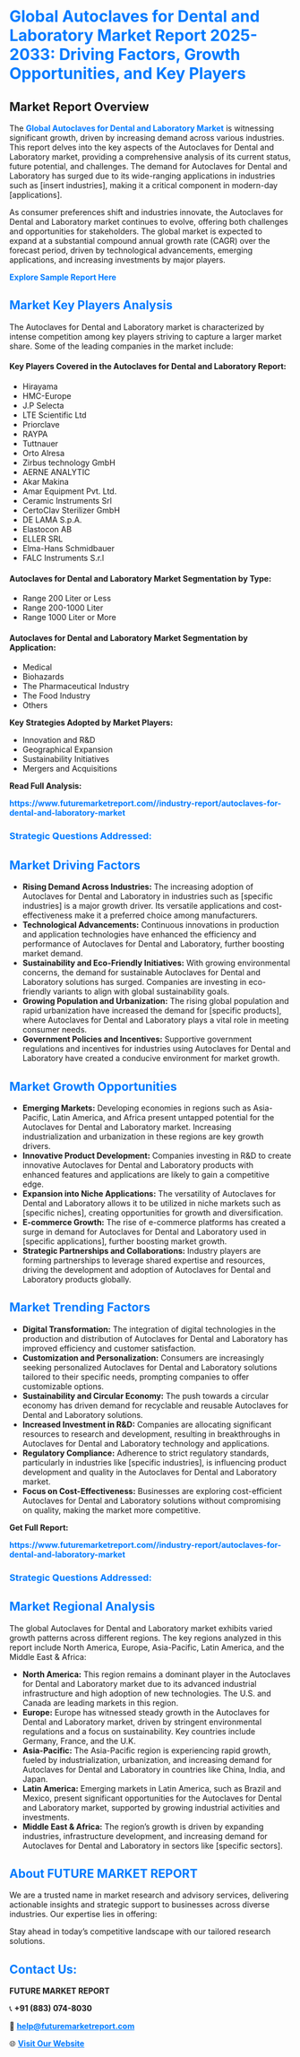 <h1 style="color: #007BFF;">Global Autoclaves for Dental and Laboratory Market Report 2025-2033: Driving Factors, Growth Opportunities, and Key Players</h1>

<section id="overview">
<h2>Market Report Overview</h2>
<p>The <a href="https://www.futuremarketreport.com//industry-report/autoclaves-for-dental-and-laboratory-market" style="color: #007BFF; text-decoration: none;"><strong>Global Autoclaves for Dental and Laboratory Market</strong></a> is witnessing significant growth, driven by increasing demand across various industries. This report delves into the key aspects of the Autoclaves for Dental and Laboratory market, providing a comprehensive analysis of its current status, future potential, and challenges. The demand for Autoclaves for Dental and Laboratory has surged due to its wide-ranging applications in industries such as [insert industries], making it a critical component in modern-day [applications].</p>
<p>As consumer preferences shift and industries innovate, the Autoclaves for Dental and Laboratory market continues to evolve, offering both challenges and opportunities for stakeholders. The global market is expected to expand at a substantial compound annual growth rate (CAGR) over the forecast period, driven by technological advancements, emerging applications, and increasing investments by major players.</p>
</section>

<section id="overview">
<p><a href="https://www.futuremarketreport.com//request-sample/reportId=47465" style="color: #007BFF; text-decoration: none;"><strong>Explore Sample Report Here</strong></a></p>
</section>

<section id="key-players">
<h2 style="color: #007BFF;">Market Key Players Analysis</h2>
<p>The Autoclaves for Dental and Laboratory market is characterized by intense competition among key players striving to capture a larger market share. Some of the leading companies in the market include:</p>
<h4>Key Players Covered in the Autoclaves for Dental and Laboratory Report:</h4>
<ul><li>Hirayama</li><li>HMC-Europe</li><li>J.P Selecta</li><li>LTE Scientific Ltd</li><li>Priorclave</li><li>RAYPA</li><li>Tuttnauer</li><li>Orto Alresa</li><li>Zirbus technology GmbH</li><li>AERNE ANALYTIC</li><li>Akar Makina</li><li>Amar Equipment Pvt. Ltd.</li><li>Ceramic Instruments Srl</li><li>CertoClav Sterilizer GmbH</li><li>DE LAMA S.p.A.</li><li>Elastocon AB</li><li>ELLER SRL</li><li>Elma-Hans Schmidbauer</li><li>FALC Instruments S.r.l</li></ul>
<h4>Autoclaves for Dental and Laboratory Market Segmentation by Type:</h4>
<ul><li>Range 200 Liter or Less</li><li>Range 200-1000 Liter</li><li>Range 1000 Liter or More</li></ul>

<h4>Autoclaves for Dental and Laboratory Market Segmentation by Application:</h4>
<ul><li>Medical</li><li>Biohazards</li><li>The Pharmaceutical Industry</li><li>The Food Industry</li><li>Others</li></ul>
<p><strong>Key Strategies Adopted by Market Players:</strong></p>
<ul>
<li>Innovation and R&D</li>
<li>Geographical Expansion</li>
<li>Sustainability Initiatives</li>
<li>Mergers and Acquisitions</li>
</ul>
</section>

<section>
<p><strong>Read Full Analysis: </strong></p><a href="https://www.futuremarketreport.com//industry-report/autoclaves-for-dental-and-laboratory-market" style="color: #007BFF; text-decoration: none;"><strong>https://www.futuremarketreport.com//industry-report/autoclaves-for-dental-and-laboratory-market</strong></a>
<h3 style="color: #007BFF;">Strategic Questions Addressed:</h3>
</section>

<section id="driving-factors">
<h2 style="color: #007BFF;">Market Driving Factors</h2>
<ul>
<li><strong>Rising Demand Across Industries:</strong> The increasing adoption of Autoclaves for Dental and Laboratory in industries such as [specific industries] is a major growth driver. Its versatile applications and cost-effectiveness make it a preferred choice among manufacturers.</li>
<li><strong>Technological Advancements:</strong> Continuous innovations in production and application technologies have enhanced the efficiency and performance of Autoclaves for Dental and Laboratory, further boosting market demand.</li>
<li><strong>Sustainability and Eco-Friendly Initiatives:</strong> With growing environmental concerns, the demand for sustainable Autoclaves for Dental and Laboratory solutions has surged. Companies are investing in eco-friendly variants to align with global sustainability goals.</li>
<li><strong>Growing Population and Urbanization:</strong> The rising global population and rapid urbanization have increased the demand for [specific products], where Autoclaves for Dental and Laboratory plays a vital role in meeting consumer needs.</li>
<li><strong>Government Policies and Incentives:</strong> Supportive government regulations and incentives for industries using Autoclaves for Dental and Laboratory have created a conducive environment for market growth.</li>
</ul>
</section>

<section id="growth-opportunities">
<h2 style="color: #007BFF;">Market Growth Opportunities</h2>
<ul>
<li><strong>Emerging Markets:</strong> Developing economies in regions such as Asia-Pacific, Latin America, and Africa present untapped potential for the Autoclaves for Dental and Laboratory market. Increasing industrialization and urbanization in these regions are key growth drivers.</li>
<li><strong>Innovative Product Development:</strong> Companies investing in R&D to create innovative Autoclaves for Dental and Laboratory products with enhanced features and applications are likely to gain a competitive edge.</li>
<li><strong>Expansion into Niche Applications:</strong> The versatility of Autoclaves for Dental and Laboratory allows it to be utilized in niche markets such as [specific niches], creating opportunities for growth and diversification.</li>
<li><strong>E-commerce Growth:</strong> The rise of e-commerce platforms has created a surge in demand for Autoclaves for Dental and Laboratory used in [specific applications], further boosting market growth.</li>
<li><strong>Strategic Partnerships and Collaborations:</strong> Industry players are forming partnerships to leverage shared expertise and resources, driving the development and adoption of Autoclaves for Dental and Laboratory products globally.</li>
</ul>
</section>

<section id="trending-factors">
<h2 style="color: #007BFF;">Market Trending Factors</h2>
<ul>
<li><strong>Digital Transformation:</strong> The integration of digital technologies in the production and distribution of Autoclaves for Dental and Laboratory has improved efficiency and customer satisfaction.</li>
<li><strong>Customization and Personalization:</strong> Consumers are increasingly seeking personalized Autoclaves for Dental and Laboratory solutions tailored to their specific needs, prompting companies to offer customizable options.</li>
<li><strong>Sustainability and Circular Economy:</strong> The push towards a circular economy has driven demand for recyclable and reusable Autoclaves for Dental and Laboratory solutions.</li>
<li><strong>Increased Investment in R&D:</strong> Companies are allocating significant resources to research and development, resulting in breakthroughs in Autoclaves for Dental and Laboratory technology and applications.</li>
<li><strong>Regulatory Compliance:</strong> Adherence to strict regulatory standards, particularly in industries like [specific industries], is influencing product development and quality in the Autoclaves for Dental and Laboratory market.</li>
<li><strong>Focus on Cost-Effectiveness:</strong> Businesses are exploring cost-efficient Autoclaves for Dental and Laboratory solutions without compromising on quality, making the market more competitive.</li>
</ul>
</section>

<section>
<p><strong>Get Full Report: </strong></p><a href="https://www.futuremarketreport.com//industry-report/autoclaves-for-dental-and-laboratory-market" style="color: #007BFF; text-decoration: none;"><strong>https://www.futuremarketreport.com//industry-report/autoclaves-for-dental-and-laboratory-market</strong></a>
<h3 style="color: #007BFF;">Strategic Questions Addressed:</h3>
</section>


<section id="regional-analysis">
<h2 style="color: #007BFF;">Market Regional Analysis</h2>
<p>The global Autoclaves for Dental and Laboratory market exhibits varied growth patterns across different regions. The key regions analyzed in this report include North America, Europe, Asia-Pacific, Latin America, and the Middle East & Africa:</p>
<ul>
<li><strong>North America:</strong> This region remains a dominant player in the Autoclaves for Dental and Laboratory market due to its advanced industrial infrastructure and high adoption of new technologies. The U.S. and Canada are leading markets in this region.</li>
<li><strong>Europe:</strong> Europe has witnessed steady growth in the Autoclaves for Dental and Laboratory market, driven by stringent environmental regulations and a focus on sustainability. Key countries include Germany, France, and the U.K.</li>
<li><strong>Asia-Pacific:</strong> The Asia-Pacific region is experiencing rapid growth, fueled by industrialization, urbanization, and increasing demand for Autoclaves for Dental and Laboratory in countries like China, India, and Japan.</li>
<li><strong>Latin America:</strong> Emerging markets in Latin America, such as Brazil and Mexico, present significant opportunities for the Autoclaves for Dental and Laboratory market, supported by growing industrial activities and investments.</li>
<li><strong>Middle East & Africa:</strong> The region’s growth is driven by expanding industries, infrastructure development, and increasing demand for Autoclaves for Dental and Laboratory in sectors like [specific sectors].</li>
</ul>
</section>

<footer>
<h2 style="color: #007BFF;">About FUTURE MARKET REPORT</h2>
<p>We are a trusted name in market research and advisory services, delivering actionable insights and strategic support to businesses across diverse industries. Our expertise lies in offering:</p>

<p>Stay ahead in today’s competitive landscape with our tailored research solutions.</p>

<h2 style="color: #007BFF;">Contact Us:</h2>
<p><strong>FUTURE MARKET REPORT</strong></p>
<p>📞 <strong>+91 (883) 074-8030</strong></p>
<p>📧 <strong><a href="mailto:help@futuremarketreport.com" style="color: #007BFF;">help@futuremarketreport.com</a></strong></p>
<p>🌐 <strong><a href="https://www.futuremarketreport.com/" style="color: #007BFF;">Visit Our Website</a></strong></p>
</footer>